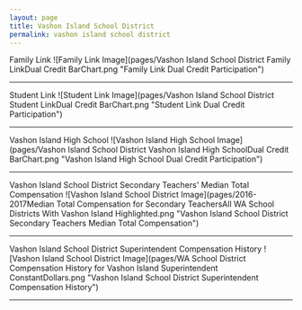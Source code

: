 ```yaml
---
layout: page
title: Vashon Island School District
permalink: vashon island school district
---
```



Family Link
![Family Link Image](pages/Vashon Island School District Family LinkDual Credit BarChart.png "Family Link Dual Credit Participation")

___

Student Link
![Student Link Image](pages/Vashon Island School District Student LinkDual Credit BarChart.png "Student Link Dual Credit Participation")

___

Vashon Island High School
![Vashon Island High School Image](pages/Vashon Island School District Vashon Island High SchoolDual Credit BarChart.png "Vashon Island High School Dual Credit Participation")

___

Vashon Island School District Secondary Teachers' Median Total Compensation
![Vashon Island School District Image](pages/2016-2017Median Total Compensation for Secondary TeachersAll WA School Districts With Vashon Island Highlighted.png "Vashon Island School District Secondary Teachers Median Total Compensation")

___

Vashon Island School District Superintendent Compensation History
![Vashon Island School District Image](pages/WA School District Compensation History for Vashon Island Superintendent ConstantDollars.png "Vashon Island School District Superintendent Compensation History")

___

